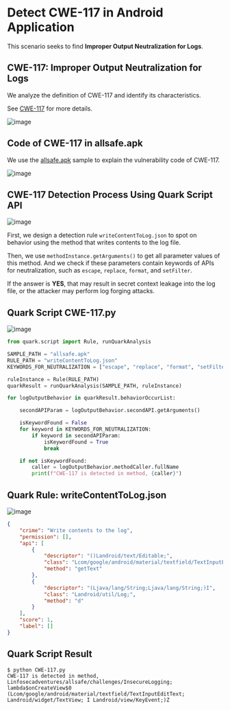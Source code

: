 # Detect CWE-117 in Android Application

This scenario seeks to find **Improper Output Neutralization for Logs**.

## CWE-117: Improper Output Neutralization for Logs

We analyze the definition of CWE-117 and identify its characteristics.

See [CWE-117](https://cwe.mitre.org/data/definitions/117.html) for more details.

![image](https://imgur.com/JEAyEsU.jpg)

## Code of CWE-117 in allsafe.apk

We use the [allsafe.apk](https://github.com/t0thkr1s/allsafe) sample to explain the vulnerability code of CWE-117.

![image](https://imgur.com/ueePFNu.jpg)

## CWE-117 Detection Process Using Quark Script API

![image](https://imgur.com/Y5hd4Uc.jpg)

First, we design a detection rule ``writeContentToLog.json`` to spot on behavior using the method that writes contents to the log file.

Then, we use ``methodInstance.getArguments()`` to get all parameter values of this method. And we check if these parameters contain keywords of APIs for neutralization, such as ``escape``, ``replace``, ``format``, and ``setFilter``.

If the answer is **YES**, that may result in secret context leakage into the log file, or the attacker may perform log forging attacks.

## Quark Script CWE-117.py

![image](https://imgur.com/F1X3qg3.jpg)

```python
from quark.script import Rule, runQuarkAnalysis

SAMPLE_PATH = "allsafe.apk"
RULE_PATH = "writeContentToLog.json"
KEYWORDS_FOR_NEUTRALIZATION = ["escape", "replace", "format", "setFilter"]

ruleInstance = Rule(RULE_PATH)
quarkResult = runQuarkAnalysis(SAMPLE_PATH, ruleInstance)

for logOutputBehavior in quarkResult.behaviorOccurList:

    secondAPIParam = logOutputBehavior.secondAPI.getArguments()

    isKeywordFound = False
    for keyword in KEYWORDS_FOR_NEUTRALIZATION:
        if keyword in secondAPIParam:
            isKeywordFound = True
            break

    if not isKeywordFound:
        caller = logOutputBehavior.methodCaller.fullName
        print(f"CWE-117 is detected in method, {caller}")
```

## Quark Rule: writeContentToLog.json

![image](https://imgur.com/hC4zGgT.jpg)

```json
{
    "crime": "Write contents to the log",
    "permission": [],
    "api": [
        {
            "descriptor": "()Landroid/text/Editable;",
            "class": "Lcom/google/android/material/textfield/TextInputEditText;",
            "method": "getText"
        },
        {
            "descriptor": "(Ljava/lang/String;Ljava/lang/String;)I",
            "class": "Landroid/util/Log;",
            "method": "d"
        }
    ],
    "score": 1,
    "label": []
}
```

## Quark Script Result

```TEXT
$ python CWE-117.py
CWE-117 is detected in method, Linfosecadventures/allsafe/challenges/InsecureLogging; lambda$onCreateView$0 (Lcom/google/android/material/textfield/TextInputEditText; Landroid/widget/TextView; I Landroid/view/KeyEvent;)Z
```